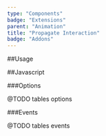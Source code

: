 ```yaml
---
type: "Components"
badge: "Extensions"
parent: "Animation"
title: "Propagate Interaction"
badge: "Addons"
---
```


##Usage
<!--
```jsx
import 'xtend-library/src/extensions/animation/propagate-interaction.js'
```

<script type="text/plain" class="language-markup">
  <button type="button"
    data-xt-propagate-interaction="{ targets: '.btn' }">
    <div class="btn btn--primary">
      propagate interactions here
    </div>
  </button>
</script>
-->

##Javascript

###Options

@TODO tables options

###Events

@TODO tables events
